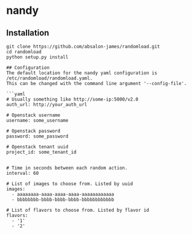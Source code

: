 # nandy

## Installation
```shell
git clone https://github.com/absalon-james/randomload.git
cd randomload
python setup.py install

## Configuration
The default location for the nandy yaml configuration is /etc/randomload/randomload.yaml.
This can be changed with the command line argument '--config-file'.

```yaml
# Usually something like http://some-ip:5000/v2.0
auth_url: http://your_auth_url

# Openstack username
username: some_username

# Openstack password
password: some_password

# Openstack tenant uuid
project_id: some_tenant_id


# Time in seconds between each random action.
interval: 60

# List of images to choose from. Listed by uuid
images:
  - aaaaaaaa-aaaa-aaaa-aaaa-aaaaaaaaaaaa
  - bbbbbbbb-bbbb-bbbb-bbbb-bbbbbbbbbbbb

# List of flavors to choose from. Listed by flavor id
flavors:
  - '1'
  - '2'

```
